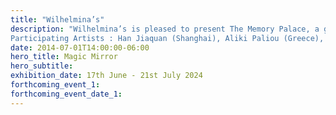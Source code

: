 ```yaml
---
title: "Wilhelmina’s"
description: "Wilhelmina’s is pleased to present The Memory Palace, a group exhibition where eight international artists explore the ways in which art accesses human and spiritual knowledge be it stored in nature, the psyche or mythological structures. Each artist’s body of work corresponds to a chamber in the Memory Palace housed by Wilhelmina’s on the island of Hydra between the 22nd June – 17th August 2025.
Participating Artists : Han Jiaquan (Shanghai), Aliki Paliou (Greece), Helmut Grill (Austria), Zélie Nguyen (France), Yoab Vera (Mexico), Sophie Whettnall (Belgium), Shahla Friberg (Canada), Val Smets (Luxembourg.)"
date: 2014-07-01T14:00:00-06:00
hero_title: Magic Mirror
hero_subtitle:
exhibition_date: 17th June - 21st July 2024
forthcoming_event_1:
forthcoming_event_date_1:
---
```

